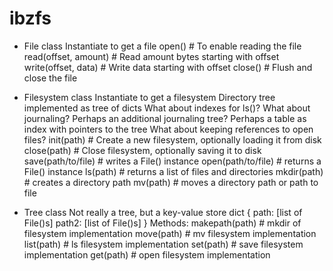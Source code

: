 ibzfs
=====
- File class
    Instantiate to get a file
    open()               # To enable reading the file
    read(offset, amount) # Read amount bytes starting with offset
    write(offset, data)  # Write data starting with offset
    close()              # Flush and close the file 

- Filesystem class
    Instantiate to get a filesystem
    Directory tree implemented as tree of dicts
    What about indexes for ls()?
    What about journaling? Perhaps an additional journaling tree?
    Perhaps a table as index with pointers to the tree
    What about keeping references to open files?
        init(path)         # Create a new filesystem, optionally loading it from disk
        close(path)        # Close filesystem, optionally saving it to disk
        save(path/to/file) # writes a File() instance
        open(path/to/file) # returns a File() instance
        ls(path)           # returns a list of files and directories
        mkdir(path)        # creates a directory path
        mv(path)           # moves a directory path or path to file


    

- Tree class
    Not really a tree, but a key-value store
    dict { 
           path:  [list of File()s] 
           path2: [list of File()s]
         }
    Methods:
        makepath(path)   # mkdir of filesystem implementation
        move(path)       # mv filesystem implementation
        list(path)       # ls filesystem implementation
        set(path)        # save filesystem implementation
        get(path)        # open filesystem implementation




